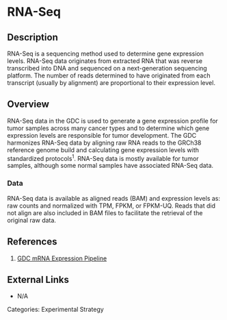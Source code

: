 # RNA-Seq #
## Description ##

RNA-Seq is a sequencing method used to determine gene expression levels. RNA-Seq data originates from extracted RNA that was reverse transcribed into DNA and sequenced on a next-generation sequencing platform. The number of reads determined to have originated from each transcript (usually by alignment) are proportional to their expression level.

## Overview ##

RNA-Seq data in the GDC is used to generate a gene expression profile for tumor samples across many cancer types and to determine which gene expression levels are responsible for tumor development. The GDC harmonizes RNA-Seq data by aligning raw RNA reads to the GRCh38 reference genome build and calculating gene expression levels with standardized protocols<sup>1</sup>. RNA-Seq data is mostly available for tumor samples, although some normal samples have associated RNA-Seq data.

### Data ###

RNA-Seq data is available as aligned reads (BAM) and expression levels as: raw counts and normalized with TPM, FPKM, or FPKM-UQ. Reads that did not align are also included in BAM files to facilitate the retrieval of the original raw data.   

## References ##
1. [GDC mRNA Expression Pipeline](https://docs.gdc.cancer.gov/Data/Bioinformatics_Pipelines/Expression_mRNA_Pipeline/)

## External Links ##
* N/A

Categories: Experimental Strategy
